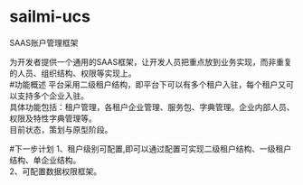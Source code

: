 # sailmi-ucs
SAAS账户管理框架

  为开发者提供一个通用的SAAS框架，让开发人员把重点放到业务实现，而非重复的人员、组织结构、权限等实现上。</br>
  #功能概述
  平台采用二级租户结构，即平台下可以有多个租户入驻，每个租户又可以支持多个企业入驻。</br>
  具体功能包括：租户管理，各租户企业管理、服务包、字典管理。企业内部人员、权限及特性字典管理等。</br>
  目前状态，策划与原型阶段。</br>
  
  #下一步计划
    1、租户级别可配置,即可以通过配置可实现二级租户结构、一级租户结构、单企业结构。</br>
    2、可配置数据权限框架。</br>
    
    
